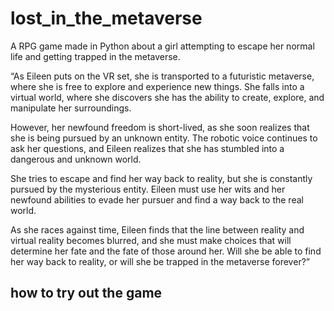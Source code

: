 # lost_in_the_metaverse
A RPG game made in Python about a girl attempting to escape her normal life and getting trapped in the metaverse.

“As Eileen puts on the VR set, she is transported to a futuristic metaverse, where she is free to explore and experience new things. She falls into a virtual world, where she discovers she has the ability to create, explore, and manipulate her surroundings.

However, her newfound freedom is short-lived, as she soon realizes that she is being pursued by an unknown entity. The robotic voice continues to ask her questions, and Eileen realizes that she has stumbled into a dangerous and unknown world.

She tries to escape and find her way back to reality, but she is constantly pursued by the mysterious entity. Eileen must use her wits and her newfound abilities to evade her pursuer and find a way back to the real world.

As she races against time, Eileen finds that the line between reality and virtual reality becomes blurred, and she must make choices that will determine her fate and the fate of those around her. Will she be able to find her way back to reality, or will she be trapped in the metaverse forever?”

## how to try out the game